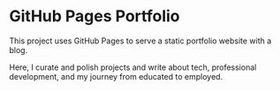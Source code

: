 # GitHub Pages Portfolio
This project uses GitHub Pages to serve a static portfolio website with a blog. 

Here, I curate and polish projects and write about tech, professional development, and my journey from educated to employed.
